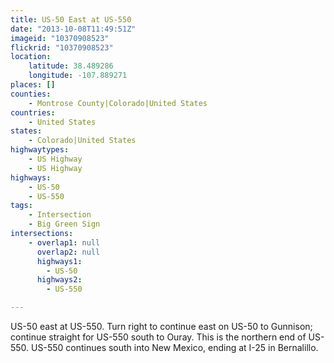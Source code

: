```yaml
---
title: US-50 East at US-550
date: "2013-10-08T11:49:51Z"
imageid: "10370908523"
flickrid: "10370908523"
location:
    latitude: 38.489286
    longitude: -107.889271
places: []
counties:
    - Montrose County|Colorado|United States
countries:
    - United States
states:
    - Colorado|United States
highwaytypes:
    - US Highway
    - US Highway
highways:
    - US-50
    - US-550
tags:
    - Intersection
    - Big Green Sign
intersections:
    - overlap1: null
      overlap2: null
      highways1:
        - US-50
      highways2:
        - US-550

---
```

US-50 east at US-550.  Turn right to continue east on US-50 to Gunnison; continue straight for US-550 south to Ouray.  This is the northern end of US-550.  US-550 continues south into New Mexico, ending at I-25 in Bernalillo.